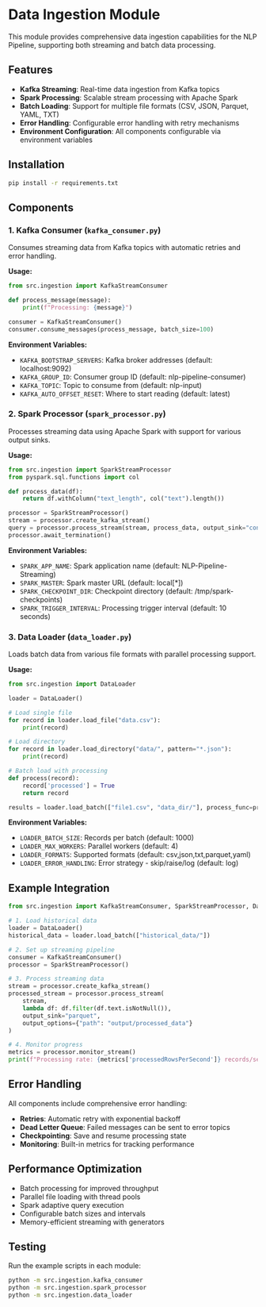 # Data Ingestion Module

This module provides comprehensive data ingestion capabilities for the NLP Pipeline, supporting both streaming and batch data processing.

## Features

- **Kafka Streaming**: Real-time data ingestion from Kafka topics
- **Spark Processing**: Scalable stream processing with Apache Spark
- **Batch Loading**: Support for multiple file formats (CSV, JSON, Parquet, YAML, TXT)
- **Error Handling**: Configurable error handling with retry mechanisms
- **Environment Configuration**: All components configurable via environment variables

## Installation

```bash
pip install -r requirements.txt
```

## Components

### 1. Kafka Consumer (`kafka_consumer.py`)

Consumes streaming data from Kafka topics with automatic retries and error handling.

**Usage:**
```python
from src.ingestion import KafkaStreamConsumer

def process_message(message):
    print(f"Processing: {message}")

consumer = KafkaStreamConsumer()
consumer.consume_messages(process_message, batch_size=100)
```

**Environment Variables:**
- `KAFKA_BOOTSTRAP_SERVERS`: Kafka broker addresses (default: localhost:9092)
- `KAFKA_GROUP_ID`: Consumer group ID (default: nlp-pipeline-consumer)
- `KAFKA_TOPIC`: Topic to consume from (default: nlp-input)
- `KAFKA_AUTO_OFFSET_RESET`: Where to start reading (default: latest)

### 2. Spark Processor (`spark_processor.py`)

Processes streaming data using Apache Spark with support for various output sinks.

**Usage:**
```python
from src.ingestion import SparkStreamProcessor
from pyspark.sql.functions import col

def process_data(df):
    return df.withColumn("text_length", col("text").length())

processor = SparkStreamProcessor()
stream = processor.create_kafka_stream()
query = processor.process_stream(stream, process_data, output_sink="console")
processor.await_termination()
```

**Environment Variables:**
- `SPARK_APP_NAME`: Spark application name (default: NLP-Pipeline-Streaming)
- `SPARK_MASTER`: Spark master URL (default: local[*])
- `SPARK_CHECKPOINT_DIR`: Checkpoint directory (default: /tmp/spark-checkpoints)
- `SPARK_TRIGGER_INTERVAL`: Processing trigger interval (default: 10 seconds)

### 3. Data Loader (`data_loader.py`)

Loads batch data from various file formats with parallel processing support.

**Usage:**
```python
from src.ingestion import DataLoader

loader = DataLoader()

# Load single file
for record in loader.load_file("data.csv"):
    print(record)

# Load directory
for record in loader.load_directory("data/", pattern="*.json"):
    print(record)

# Batch load with processing
def process(record):
    record['processed'] = True
    return record

results = loader.load_batch(["file1.csv", "data_dir/"], process_func=process)
```

**Environment Variables:**
- `LOADER_BATCH_SIZE`: Records per batch (default: 1000)
- `LOADER_MAX_WORKERS`: Parallel workers (default: 4)
- `LOADER_FORMATS`: Supported formats (default: csv,json,txt,parquet,yaml)
- `LOADER_ERROR_HANDLING`: Error strategy - skip/raise/log (default: log)

## Example Integration

```python
from src.ingestion import KafkaStreamConsumer, SparkStreamProcessor, DataLoader

# 1. Load historical data
loader = DataLoader()
historical_data = loader.load_batch(["historical_data/"])

# 2. Set up streaming pipeline
consumer = KafkaStreamConsumer()
processor = SparkStreamProcessor()

# 3. Process streaming data
stream = processor.create_kafka_stream()
processed_stream = processor.process_stream(
    stream,
    lambda df: df.filter(df.text.isNotNull()),
    output_sink="parquet",
    output_options={"path": "output/processed_data"}
)

# 4. Monitor progress
metrics = processor.monitor_stream()
print(f"Processing rate: {metrics['processedRowsPerSecond']} records/sec")
```

## Error Handling

All components include comprehensive error handling:

- **Retries**: Automatic retry with exponential backoff
- **Dead Letter Queue**: Failed messages can be sent to error topics
- **Checkpointing**: Save and resume processing state
- **Monitoring**: Built-in metrics for tracking performance

## Performance Optimization

- Batch processing for improved throughput
- Parallel file loading with thread pools
- Spark adaptive query execution
- Configurable batch sizes and intervals
- Memory-efficient streaming with generators

## Testing

Run the example scripts in each module:

```bash
python -m src.ingestion.kafka_consumer
python -m src.ingestion.spark_processor
python -m src.ingestion.data_loader
```